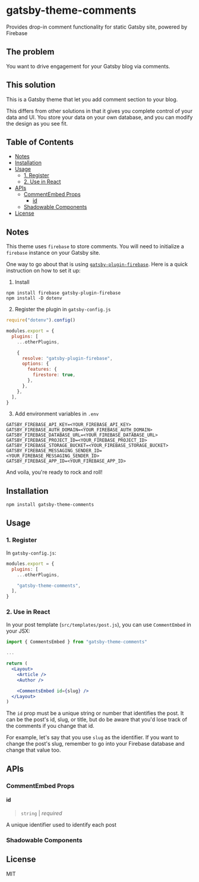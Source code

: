 # gatsby-theme-comments

Provides drop-in comment functionality for static Gatsby site, powered by Firebase

## The problem

You want to drive engagement for your Gatsby blog via comments.

## This solution

This is a Gatsby theme that let you add comment section to your blog.

This differs from other solutions in that it gives you complete control of your data and UI. You store your data on your own database, and you can modify the design as you see fit.

## Table of Contents

<!-- START doctoc generated TOC please keep comment here to allow auto update -->
<!-- DON'T EDIT THIS SECTION, INSTEAD RE-RUN doctoc TO UPDATE -->

- [Notes](#notes)
- [Installation](#installation)
- [Usage](#usage)
  - [1. Register](#1-register)
  - [2. Use in React](#2-use-in-react)
- [APIs](#apis)
  - [CommentEmbed Props](#commentembed-props)
    - [id](#id)
  - [Shadowable Components](#shadowable-components)
- [License](#license)

<!-- END doctoc generated TOC please keep comment here to allow auto update -->

## Notes

This theme uses `firebase` to store comments. You will need to initialize a `firebase` instance on your Gatsby site.

One way to go about that is using [`gatsby-plugin-firebase`](https://github.com/alexluong/gatsby-plugin-firebase). Here is a quick instruction on how to set it up:

1. Install

```
npm install firebase gatsby-plugin-firebase
npm install -D dotenv
```

2. Register the plugin in `gatsby-config.js`

```js
require("dotenv").config()

modules.export = {
  plugins: [
    ...otherPlugins,

    {
      resolve: "gatsby-plugin-firebase",
      options: {
        features: {
          firestore: true,
        },
      },
    },
  ],
}
```

3. Add environment variables in `.env`

```
GATSBY_FIREBASE_API_KEY=<YOUR_FIREBASE_API_KEY>
GATSBY_FIREBASE_AUTH_DOMAIN=<YOUR_FIREBASE_AUTH_DOMAIN>
GATSBY_FIREBASE_DATABASE_URL=<YOUR_FIREBASE_DATABASE_URL>
GATSBY_FIREBASE_PROJECT_ID=<YOUR_FIREBASE_PROJECT_ID>
GATSBY_FIREBASE_STORAGE_BUCKET=<YOUR_FIREBASE_STORAGE_BUCKET>
GATSBY_FIREBASE_MESSAGING_SENDER_ID=<YOUR_FIREBASE_MESSAGING_SENDER_ID>
GATSBY_FIREBASE_APP_ID=<YOUR_FIREBASE_APP_ID>
```

And voila, you're ready to rock and roll!


## Installation

```
npm install gatsby-theme-comments
```

## Usage

### 1. Register

In `gatsby-config.js`:

```js
modules.export = {
  plugins: [
    ...otherPlugins,

    "gatsby-theme-comments",
  ],
}
```

### 2. Use in React

In your post template (`src/templates/post.js`), you can use `CommentEmbed` in your JSX:

```jsx
import { CommentsEmbed } from "gatsby-theme-comments"

...

return (
  <Layout>
    <Article />
    <Author />

    <CommentsEmbed id={slug} />
  </Layout>
)
```

The `id` prop must be a unique string or number that identifies the post. It can be the post's id, slug, or title, but do be aware that you'd lose track of the comments if you change that id.

For example, let's say that you use `slug` as the identifier. If you want to change the post's slug, remember to go into your Firebase database and change that value too.

## APIs

### CommentEmbed Props

#### id

> `string` | *required*

A unique identifier used to identify each post

### Shadowable Components

## License

MIT
